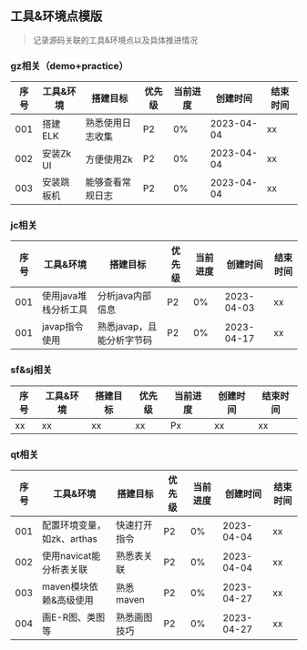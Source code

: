 ## 工具&环境点模版
> 记录源码关联的工具&环境点以及具体推进情况

### gz相关（demo+practice）
| 序号  | 工具&环境   | 搭建目标     | 优先级 | 当前进度 | 创建时间       | 结束时间 |
|-----|---------|----------|-----|------|------------|------|
| 001 | 搭建ELK   | 熟悉使用日志收集 | P2  | 0%   | 2023-04-04 | xx   |
| 002 | 安装Zk UI | 方便使用Zk   | P2  | 0%   | 2023-04-04 | xx   |
| 003 | 安装跳板机   | 能够查看常规日志 | P2  | 0%   | 2023-04-04 | xx   |

### jc相关
| 序号  | 工具&环境        | 搭建目标            | 优先级 | 当前进度 | 创建时间       | 结束时间 |
|-----|--------------|-----------------|-----|------|------------|------|
| 001 | 使用java堆栈分析工具 | 分析java内部信息      | P2  | 0%   | 2023-04-03 | xx   |
| 001 | javap指令使用    | 熟悉javap，且能分析字节码 | P2  | 0%   | 2023-04-17 | xx   |

### sf&sj相关
| 序号  | 工具&环境 | 搭建目标 | 优先级 | 当前进度 | 创建时间 | 结束时间 |
|-----|-------|------|-----|------|------|------|
| xx  | xx    | xx   | xx  | Px   | xx   | xx   |

### qt相关
| 序号  | 工具&环境             | 搭建目标    | 优先级 | 当前进度 | 创建时间       | 结束时间 |
|-----|-------------------|---------|-----|------|------------|------|
| 001 | 配置环境变量，如zk、arthas | 快速打开指令  | P2  | 0%   | 2023-04-04 | xx   |
| 002 | 使用navicat能分析表关联   | 熟悉表关联   | P2  | 0%   | 2023-04-04 | xx   |
| 003 | maven模块依赖&高级使用    | 熟悉maven | P2  | 0%   | 2023-04-27 | xx   |
| 004 | 画E-R图、类图等         | 熟悉画图技巧  | P2  | 0%   | 2023-04-27 | xx   |
